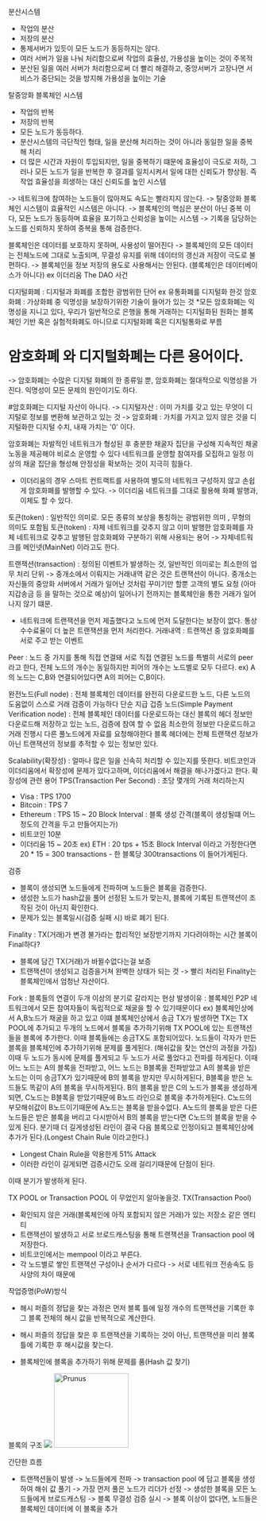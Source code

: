 ﻿분산시스템
- 작업의 분산
- 저장의 분산
- 통제서버가 있듯이 모든 노드가 동등하지는 않다.
- 여러 서버가 일을 나눠 처리함으로써 작업의 효율성, 가용성을 높이는 것이 주목적
- 분산된 일을 여러 서버가 처리함으로써 더 빨리 해결하고, 중앙서버가 고장나면 서비스가 중단되는 것을 방지해 가용성을 높이는 기술


탈중앙화 블록체인 시스템
- 작업의 반복
- 저장의 반복
- 모든 노드가 동등하다.
- 분산시스템의 극단적인 형태, 일을 분산해 처리하는 것이 아니라 동일한 일을 중복해 처리
- 더 많은 시간과 자원이 투입되지만, 일을 중복하기 떄문에 효율성이 극도로 저하, 그러나 모든 노드가 일을 반복한 후 결과를 일치시켜서
일에 대한 신뢰도가 향상됨. 즉 작업 효율성을 희생하는 대신 신뢰도를 높인 시스템

-> 네트워크에 참여하는 노드들이 많아져도 속도는 빨라지지 않는다.
-> 탈중앙화 블록체인 시스템이 효율적인 시스템은 아니다.
-> 블록체인의 핵심은 분산이 아닌 중복 이다, 모든 노드가 동등하며 효율을 포기하고 신뢰성을 높이는 시스템
-> 기록을 담당하는 노드를 신뢰하지 못하여 중복을 통해 검증한다.

블록체인은 데이터를 보호하지 못하며, 사용성이 떨어진다
-> 블록체인의 모든 데이터는 전체노드에 그대로 노출되며, 무결성 유지를 위해 데이터의 갱신과 저장이 극도로 불편하다.
-> 블록체인을 정보 저장의 용도로 사용해서는 안된다. (블록체인은 데이터베이스가 아니다) ex 이더리움 The DAO 사건

디지털화폐 : 디지털과 화폐를 조합한 광범위한 단어 ex 유통화폐를 디지털화 한것
암호화폐 : 가상화폐 중 익명성을 보장하기위한 기술이 들어가 있는 것
*모든 암호화폐는 익명성을 지니고 있다, 우리가 일반적으로 은행을 통해 거래하는 디지털화된 원화는 블록체인 기반 혹은 실험적화폐도 아니므로
디지털화폐 혹은 디지털통화로 부름

# 암호화폐 와 디지털화폐는 다른 용어이다.
-> 암호화폐는 수많은 디지털 화폐의 한 종류일 뿐, 암호화폐는 절대적으로 익명성을 가진다. 익명성이 모든 문제의 원인이기도 하다.

#암호화폐는 디지털 자산이 아니다.
-> 디지털자산 : 이미 가치를 갖고 있는 무엇이 디지털로 정보를 변환해 보관하고 있는 것
-> 암호화폐 : 가치를 가지고 있지 않은 것을 디지털화한 디지털 수치, 내재 가치는 '0' 이다.

암호화폐는 자발적인 네트워크가 형성된 후 충분한 채굴자 집단을 구성해 지속적인 채굴 노동을 제공해야 비로소 운영할 수 있다
네트워크를 운영할 참여자를 모집하고 일정 이상의 채굴 집단을 형성해 안정성을 확보하는 것이 지극히 힘들다.
* 이더리움의 경우 스마트 컨트랙트를 사용하여 별도의 네트워크 구성하지 않고 손쉽게 암호화폐를 발행할 수 있다.
-> 이더리움 네트워크를 그대로 활용해 화폐 발행과, 이체도 할 수 있다.

토큰(token) : 일반적인 의미로. 모든 종류의 보상을 통칭하는 광범위한 의미 , 무형의 의미도 포함됨
토큰(token) : 자체 네트워크를 갖추지 않고 이미 발행한 암호화폐를 자체 네트워크로 갖추고 발행된 암호화폐와 구분하기 위해 사용되는 용어
-> 자체네트워크를 메인넷(MainNet) 이라고도 한다.

트랜잭션(transaction) : 정의된 이벤트가 발생하는 것, 일반적인 의미로는 최소한의 업무 처리 단위
-> 중개소에서 이뤄지는 거래내역 같은 것은 트랜잭션이 아니다. 중개소는 자신들의 중앙화 서버에서 거래가 일어난 것처럼 꾸미기만 할뿐 고객의 별도 요청
(아마 지갑송금 등 을 말하는 것으로 예상)이 일어나기 전까지는 블록체인을 통한 거래가 일어나지 않기 떄문.
- 네트워크에 트랜잭션을 먼저 제출했다고 노드에 먼저 도달한다는 보장이 없다. 통상 수수료율이 더 높은 트랜잭션을 먼저 처리한다.
거래내역 : 트랜잭션 중 암호화폐를 서로 주고 받는 이벤트

Peer : 노드 중 가지를 통해 직접 연결돼 서로 직접 연결된 노드를 특별히 서로의 peer라고 한다, 전체 노드의 개수는 동일하지만 피어의 개수는 노드별로 모두 다르다.
ex) A의 노드는 C,B와 연결되어있다면 A의 피어는 C,B이다.

완전노드(Full node) : 전체 블록체인 데이터를 완전히 다운로드한 노드, 다른 노드의 도움없이 스스로 거래 검증이 가능하다
단순 지급 겁증 노드(Simple Payment Verification node) : 전체 블록체인 데이터를 다운로드하는 대신 블록의 헤더 정보만 다운로드해 저장하고 있는 노드, 검증에 참여 할 수 없음
                                                        최소한의 정보만 다운로드하고 거래 진행시 다른 풀노드에게 자료를 요청해야한다
                                                        블록 헤더에는 전체 트랜잭션 정보가 아닌 트랜잭션의 정보를 추적할 수 있는 정보만 있다.


Scalability(확장성) : 얼마나 많은 일을 신속히 처리할 수 있는지를 뜻한다.
비트코인과 이더리움에서 확장성에 문제가 있다고하며, 이더리움에서 해결을 해나가겠다고 한다.
확장성에 관련 용어
TPS(Transaction Per Second) : 초당 몇개의 거래 처리하는지
- Visa : TPS 1700
- Bitcoin : TPS 7
- Ethereum : TPS 15 ~ 20
Block Interval : 블록 생성 간격(블록이 생성될떄 어느정도의 간격을 두고 만들어지는가)
- 비트코인 10분
- 이더리움 15 ~ 20초
ex)
ETH : 20 tps + 15초 Block Interval 이라고 가정한다면
20 * 15 = 300 transactions - 한 블록당 300transactions 이 들어가게된다.

검증
- 블록이 생성되면 노드들에게 전파하며 노드들은 블록을 검증한다.
- 생성한 노드가 hash값을 풀어 선정된 노드가 맞는지, 블록에 기록된 트랜잭션이 조작된 것이 아닌지 확인한다.
- 문제가 있는 블록일시(검증 실패 시) 바로 폐기 된다.

Finality : TX(거래)가 변경 불가라는 합리적인 보장받기까지 기다려야하는 시간
블록이 Final하다?
- 블록에 담긴 TX(거래)가 바뀔수없다는걸 보증
- 트랜잭션이 생성되고 검증을거쳐 완벽한 상태가 되는 것
-> 빨리 처리된 Finality는 블록체인에서 엄청난 자산이다.

Fork : 블록들의 연결이 두개 이상의 분기로 갈라지는 현상
발생이유 : 블록체인 P2P 네트워크에서 모든 참여자들이 독립적으로 채굴을 할 수 있기때문이다
ex) 블록체인상에서 A,B노드가 채굴을 하고 있고 이떄 블록체인상에서 송금 TX가 발생하면 TX는 TX POOL에 추가되고 두개의 노드에서 블록을 추가하기위해 TX POOL에 있는 트랜잭션들을 블록에 추가한다.
이때 블록들에는 송금TX도 포함되어있다. 노드들이 각자가 만든 블록을 블록체인에 추가하기위해 문제를 풀게된다. (해쉬값을 찾는 연산의 과정을 가짐)
이때 두 노드가 동시에 문제를 풀게되고 두 노드가 서로 풀었다고 전파를 하게된다. 이때 어느 노드는 A의 블록을 전파받고, 어느 노드는 B블록을 전파받았고
A의 블록을 받은 노드는 이미 송금TX가 있기때문에 B의 블록을 받지만 무시하게된다, B블록을 받은 노드들도 똑같이 A의 블록을 무시하게된다.
B의 블록을 받은 C의 노드가 블록을 생성하게 되면, C노드는 B블록을 받았기때문에 B노드 라인으로 블록을 추가하게된다.
C노드의 부모해쉬값이 B노드이기때문에 A노드는 블록을 받을수없다.
A노드의 블록을 받은 다른 노드들은 받은 블록을 버리고 다시받아서 B의 블록을 받는다면 C노드의 블록을 받을 수 있게 된다.
분기때 더 길게생성된 라인이 결국 다음 블록으로 인정이되고 블록체인상에 추가가 된다.(Longest Chain Rule 이라고한다.)

* Longest Chain Rule을 악용한게 51% Attack
* 이러한 라인이 길게되면 검증시간도 오래 걸리기때문에 단점이 된다.

이때 분기가 발생하게 된다.

TX POOL or Transaction POOL 이 무었인지 알아놓을것.
TX(Transaction Pool)
- 확인되지 않은 거래(블록체인에 아직  포함되지 않은 거래)가 있는 저장소 같은 엔티티
- 트랜잭션이 발생하고 서로 브로드캐스팅을 통해 트랜잭션을 Transaction pool 에 저장한다.
- 비트코인에서는 mempool 이라고 부른다.
- 각 노드별로 쌓인 트랜잭션 구성이나 순서가 다르다 -> 서로 네트워크 전송속도 등 사양의 차이 때문에

작업증명(PoW)방식
- 해시 퍼즐의 정답을 찾는 과정은 먼저 블록 틀에 일정 개수의 트랜잭션을 기록한 후 그 블록 전체의 해시 값을 반복적으로 계산한다.
* 해시 퍼즐의 정답을 찾은 후 트랜잭션을 기록하는 것이 아닌, 트랜잭션을 미리 블록 틀에 기록한 후 해시값을 찾는다.
- 블록체인에 블록을 추가하기 위해 문제를 품(Hash 값 찾기)



블록의 구조
<img src="https://user-images.githubusercontent.com/34171875/63649047-a979a980-c773-11e9-966a-b109b7e976d4.jpg">
<img width="150" src="http://www.gstatic.com/webp/gallery/4.jpg" alt="Prunus" title="A Wild Cherry (Prunus avium) in flower">

간단한 흐름
- 트랜잭션들이 발생 -> 노드들에게 전파 -> transaction pool 에 담고 블록을 생성하여 해쉬 값 풀기 -> 가장 먼저 풀은 노드가 리더가 선정 -> 생성한 블록을 모든 노드들에게 브로드캐스팅 -> 블록 무결성 검증 실시 -> 블록 이상이 없다면, 노드들은 블록체인 데이터에 이 블록을 추가


